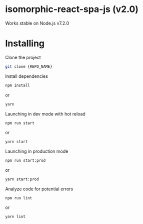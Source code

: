 # isomorphic-react-spa-js (v2.0)

Works stable on Node.js v7.2.0

# Installing
Clone the project
```sh
git clone {REPO_NAME}
```

Install dependencies
```sh
npm install
```
or
```sh
yarn
```

Launching in dev mode with hot reload
```sh
npm run start
```
or
```sh
yarn start
```

Launching in production mode
```sh
npm run start:prod
```
or
```sh
yarn start:prod
```

Analyze code for potential errors
```
npm run lint
```
or
```
yarn lint
```
